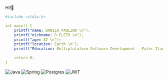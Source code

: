 

HI!👋


```yaml
#include <stdio.h>

int main() {
    printf("name: DANILO PAULINO \n");
    printf("nickname: D.ELETR \n");
    printf("age: 32 \n");
    printf("location: Earth \n");
    printf("Education: Multiplataform Software Development - Fatec Itaquera \n");

    return 0;
}
```

![Java](https://img.shields.io/badge/java-%23ED8B00.svg?style=for-the-badge&logo=openjdk&logoColor=white)
![Spring](https://img.shields.io/badge/spring-%236DB33F.svg?style=for-the-badge&logo=spring&logoColor=white)
![Postgres](https://img.shields.io/badge/postgres-%23316192.svg?style=for-the-badge&logo=postgresql&logoColor=white)
![JWT](https://img.shields.io/badge/JWT-black?style=for-the-badge&logo=JSON%20web%20tokens)


<!--<div style="display: inline_block"><br>
  <a href="https://manjaro.org/">
 <img width="20px" src="https://github.com/Pedro-Murilo/icons-for-readme/blob/main/.github/manjaro-icon.svg" alt="Manjaro Icon" />
 </a>
    <a href="https://www.credly.com/badges/3ccfb95d-c469-48c8-b18d-351d879e6438/public_url">
  <img width="20px" src="https://images.credly.com/size/110x110/images/e360c3e0-4031-479b-ad7b-5ce878bc29d7/image.png" alt="Networking Academy Learn-A-Thon 2024" />
    </a>
    <a href="https://www.credly.com/badges/56963de0-f822-4aaf-ae42-8d2bec6ac03d/public_url">
  <img width="20px" src="https://images.credly.com/size/340x340/images/0ca5f542-fb5e-4a22-9b7a-c1a1ce4c3db7/EndpointSecurity.png" alt="Endpoint Security" />
    </a>
      <a href="https://www.credly.com/badges/c16a05a8-991d-435f-8e9d-3a98a154ca48/public_url">
  <img width="20px" src="https://images.credly.com/size/340x340/images/04e8034c-81f5-4f7f-ab23-e8b428c31ce9/ITE.png" alt="IT Essentials" />
    </a>
     <a href="https://www.credly.com/badges/2de969f1-61e5-4a66-a762-85410cd77a1f/public_url">
  <img width="20px" src="https://images.credly.com/size/340x340/images/054913b2-e271-49a2-a1a4-9bf1c1f9a404/CyberEssentials.png" alt="Cybersecurity Essentials" />
    </a>
      <a href="https://badge.cps.sp.gov.br//view.aspx?4cc7ba7d-3399-45be-917d-947546e3bbd4">
  <img width="20px" src="https://badge.cps.sp.gov.br/_files/60ecbd64c97644179b0a11b8320aa942.png" alt="" />
    </a>
    
</div>






deletrr/deletrr is a ✨ special ✨ repository because its `README.md` (this file) appears on your GitHub profile.
You can click the Preview link to take a look at your changes.
--->
